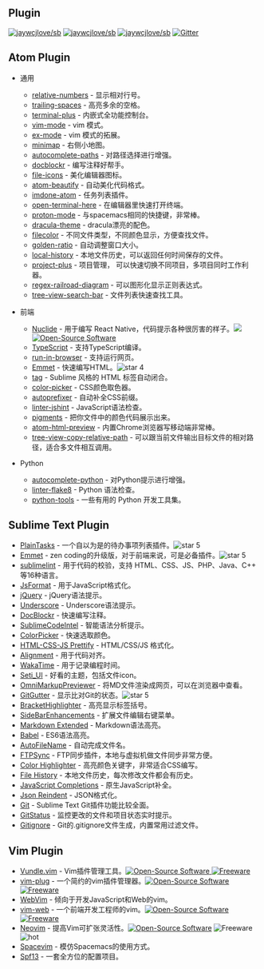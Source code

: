 Plugin
---

[![jaywcjlove/sb](https://jaywcjlove.github.io/sb/ico/awesome.svg)](https://github.com/jaywcjlove/awesome-mac) [![jaywcjlove/sb](https://jaywcjlove.github.io/sb/lang/english.svg)](editor-plugin.md) [![jaywcjlove/sb](https://jaywcjlove.github.io/sb/lang/chinese.svg)](editor-plugin-zh.md) [![Gitter](https://jaywcjlove.github.io/sb/ico/gitter.svg)](https://gitter.im/awesome-mac/cn?utm_source=badge&utm_medium=badge&utm_campaign=pr-badge)

## Atom Plugin

* 通用

  * [relative-numbers](https://atom.io/packages/relative-numbers) - 显示相对行号。
  * [trailing-spaces](https://atom.io/packages/trailing-spaces) - 高亮多余的空格。
  * [terminal-plus](https://atom.io/packages/terminal-plus) - 内嵌式全功能控制台。
  * [vim-mode](https://atom.io/packages/vim-mode) - vim 模式。
  * [ex-mode](https://atom.io/packages/ex-mode) - vim 模式的拓展。
  * [minimap](https://atom.io/packages/minimap) - 右侧小地图。
  * [autocomplete-paths](https://atom.io/packages/autocomplete-paths) - 对路径选择进行增强。
  * [docblockr](https://atom.io/packages/docblockr) - 编写注释好帮手。
  * [file-icons](https://atom.io/packages/file-icons) - 美化编辑器图标。
  * [atom-beautify](https://atom.io/packages/atom-beautify) - 自动美化代码格式。
  * [imdone-atom](https://atom.io/packages/imdone-atom) - 任务列表插件。
  * [open-terminal-here](https://atom.io/packages/open-terminal-here) - 在编辑器里快速打开终端。
  * [proton-mode](https://atom.io/packages/proton-mode) - 与spacemacs相同的快捷键，非常棒。
  * [dracula-theme](https://atom.io/packages/dracula-theme) - dracula漂亮的配色。
  * [filecolor](https://atom.io/packages/filecolor) - 不同文件类型，不同颜色显示，方便查找文件。
  * [golden-ratio](https://atom.io/packages/golden-ratio) - 自动调整窗口大小。
  * [local-history](https://atom.io/packages/local-history) - 本地文件历史，可以返回任何时间保存的文件。
  * [project-plus](https://atom.io/packages/project-plus) - 项目管理， 可以快速切换不同项目，多项目同时工作利器。
  * [regex-railroad-diagram](https://atom.io/packages/regex-railroad-diagram) - 可以图形化显示正则表达式。
  * [tree-view-search-bar](https://atom.io/packages/tree-view-search-bar/) - 文件列表快速查找工具。

* 前端

  * [Nuclide](http://nuclide.io) - 用于编写 React Native，代码提示各种很厉害的样子。![][star4 Icon] [![Open-Source Software][OSS Icon]](https://github.com/facebook/nuclide)
  * [TypeScript](https://github.com/TypeStrong/atom-typescript) - 支持TypeScript编译。
  * [run-in-browser](https://atom.io/packages/run-in-browser) - 支持运行网页。
  * [Emmet](https://atom.io/packages/emmet) - 快速编写HTML。![star 4][star4 Icon]
  * [tag](https://atom.io/packages/tag) - Sublime 风格的 HTML 标签自动闭合。
  * [color-picker](https://atom.io/packages/color-picker) - CSS颜色取色器。
  * [autoprefixer](https://atom.io/packages/autoprefixer) - 自动补全CSS前缀。
  * [linter-jshint](https://atom.io/packages/linter-jshint) - JavaScript语法检查。
  * [pigments](https://atom.io/packages/pigments) - 把你文件中的颜色代码展示出来。
  * [atom-html-preview](https://atom.io/packages/atom-html-preview) - 内置Chrome浏览器写移动端非常棒。
  * [tree-view-copy-relative-path](https://atom.io/packages/tree-view-copy-relative-path) - 可以跟当前文件输出目标文件的相对路径，适合多文件相互调用。

* Python

  * [autocomplete-python](https://atom.io/packages/autocomplete-python) - 对Python提示进行增强。
  * [linter-flake8](https://atom.io/packages/linter-flake8) - Python 语法检查。
  * [python-tools](https://atom.io/packages/python-tools) - 一些有用的 Python 开发工具集。

## Sublime Text Plugin

  * [PlainTasks](https://packagecontrol.io/packages/PlainTasks) - 一个自以为是的待办事项列表插件。![star 5][star5 Icon]
  * [Emmet](https://github.com/sergeche/emmet-sublime) - zen coding的升级版，对于前端来说，可是必备插件。![star 5][star5 Icon]
  * [sublimelint](https://github.com/lunixbochs/sublimelint) - 用于代码的校验，支持 HTML、CSS、JS、PHP、Java、C++ 等16种语言。
  * [JsFormat](https://packagecontrol.io/packages/JsFormat) - 用于JavaScript格式化。
  * [jQuery](https://packagecontrol.io/packages/jQuery) - jQuery语法提示。
  * [Underscore](https://packagecontrol.io/packages/Underscore.js%20Snippets) - Underscore语法提示。
  * [DocBlockr](https://packagecontrol.io/packages/DocBlockr) - 快速编写注释。
  * [SublimeCodeIntel](https://packagecontrol.io/packages/SublimeCodeIntel) - 智能语法分析提示。
  * [ColorPicker](https://packagecontrol.io/packages/ColorPicker) - 快速选取颜色。
  * [HTML-CSS-JS Prettify](https://packagecontrol.io/packages/HTML-CSS-JS%20Prettify) - HTML/CSS/JS 格式化。
  * [Alignment](https://packagecontrol.io/packages/Alignment) - 用于代码对齐。
  * [WakaTime](https://packagecontrol.io/packages/WakaTime) - 用于记录编程时间。
  * [Seti_UI](https://packagecontrol.io/packages/Seti_UI) - 好看的主题，包括文件icon。
  * [OmniMarkupPreviewer](https://packagecontrol.io/packages/OmniMarkupPreviewer) - 将MD文件渲染成网页，可以在浏览器中查看。
  * [GitGutter](https://packagecontrol.io/packages/GitGutter) - 显示比对Git的状态。![star 5][star5 Icon]
  * [BracketHighlighter](https://packagecontrol.io/packages/BracketHighlighter) - 高亮显示标签括号。
  * [SideBarEnhancements](https://packagecontrol.io/packages/SideBarEnhancements) - 扩展文件编辑右键菜单。
  * [Markdown Extended](https://packagecontrol.io/packages/Markdown%20Extended) - Markdown语法高亮。
  * [Babel](https://packagecontrol.io/packages/Babel) - ES6语法高亮。
  * [AutoFileName](https://packagecontrol.io/packages/AutoFileName) - 自动完成文件名。
  * [FTPSync](https://packagecontrol.io/packages/FTPSync) - FTP同步插件，本地与虚拟机做文件同步非常方便。
  * [Color Highlighter](https://packagecontrol.io/packages/Color%20Highlighter) - 高亮颜色关键字，非常适合CSS编写。
  * [File History](https://packagecontrol.io/packages/File%20History) - 本地文件历史，每次修改文件都会有历史。
  * [JavaScript Completions](https://packagecontrol.io/packages/JavaScript%20Completions) - 原生JavaScript补全。
  * [Json Reindent](https://packagecontrol.io/packages/JSON%20Reindent) - JSON格式化。
  * [Git](https://packagecontrol.io/packages/Git) - Sublime Text Git插件功能比较全面。
  * [GitStatus](https://packagecontrol.io/packages/GitStatus) - 监控更改的文件和项目状态实时提示。
  * [Gitignore](https://packagecontrol.io/packages/Gitignore) - Git的.gitignore文件生成，内置常用过滤文件。


## Vim Plugin

  * [Vundle.vim](https://github.com/VundleVim/Vundle.vim) - Vim插件管理工具。[![Open-Source Software][OSS Icon] ![Freeware][Freeware Icon]](https://github.com/VundleVim/Vundle.vim)
  * [vim-plug](https://github.com/junegunn/vim-plug) - 一个简约的vim插件管理器。[![Open-Source Software][OSS Icon] ![Freeware][Freeware Icon]](https://github.com/junegunn/vim-plug)
  * [WebVim](https://github.com/krampstudio/webvim) - 倾向于开发JavaScript和Web的vim。
  * [vim-web](https://github.com/jaywcjlove/vim-web) - 一个前端开发工程师的vim。[![Open-Source Software][OSS Icon] ![Freeware][Freeware Icon]](https://github.com/jaywcjlove/vim-web)
  * [Neovim](https://neovim.io/) -  提高Vim可扩张灵活性。[![Open-Source Software][OSS Icon]](https://github.com/neovim/neovim) ![Freeware][Freeware Icon] ![hot][hot Icon]
  * [Spacevim](https://github.com/ctjhoa/spacevim) -  模仿Spacemacs的使用方式。
  * [Spf13](http://vim.spf13.com/) - 一套全方位的配置项目。
    
[OSS Icon]: https://jaywcjlove.github.io/sb/ico/min-oss.svg
[Freeware Icon]: https://jaywcjlove.github.io/sb/ico/min-free.svg
[hot Icon]: https://jaywcjlove.github.io/sb/ico/min-hot.svg
[tuijian Icon]: https://jaywcjlove.github.io/sb/ico/min-tuijian.svg
[bibei Icon]: https://jaywcjlove.github.io/sb/ico/min-bibei.svg
[red Icon]: https://jaywcjlove.github.io/sb/star/red.svg
[app-store Icon]: https://jaywcjlove.github.io/sb/ico/min-app-store.svg
[star0 Icon]: https://jaywcjlove.github.io/sb/star/red0.svg
[star1 Icon]: https://jaywcjlove.github.io/sb/star/red1.svg
[star2 Icon]: https://jaywcjlove.github.io/sb/star/red2.svg
[star3 Icon]: https://jaywcjlove.github.io/sb/star/red3.svg
[star4 Icon]: https://jaywcjlove.github.io/sb/star/red4.svg
[star5 Icon]: https://jaywcjlove.github.io/sb/star/red5.svg
